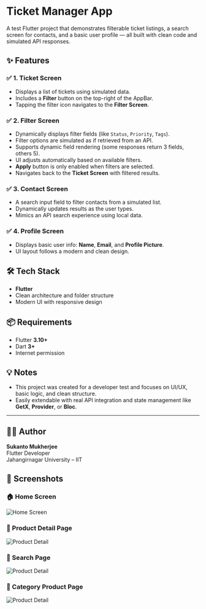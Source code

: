 
# Ticket Manager App

A test Flutter project that demonstrates filterable ticket listings, a search screen for contacts, and a basic user profile — all built with clean code and simulated API responses.

## ✨ Features

### ✅ 1. Ticket Screen
- Displays a list of tickets using simulated data.
- Includes a **Filter** button on the top-right of the AppBar.
- Tapping the filter icon navigates to the **Filter Screen**.

### ✅ 2. Filter Screen
- Dynamically displays filter fields (like `Status`, `Priority`, `Tags`).
- Filter options are simulated as if retrieved from an API.
- Supports dynamic field rendering (some responses return 3 fields, others 5).
- UI adjusts automatically based on available filters.
- **Apply** button is only enabled when filters are selected.
- Navigates back to the **Ticket Screen** with filtered results.

### ✅ 3. Contact Screen
- A search input field to filter contacts from a simulated list.
- Dynamically updates results as the user types.
- Mimics an API search experience using local data.

### ✅ 4. Profile Screen
- Displays basic user info: **Name**, **Email**, and **Profile Picture**.
- UI layout follows a modern and clean design.


## 🛠️ Tech Stack
- **Flutter**
- Clean architecture and folder structure
- Modern UI with responsive design

## 📦 Requirements

- Flutter **3.10+**
- Dart **3+**
- Internet permission

## 💡 Notes

- This project was created for a developer test and focuses on UI/UX, basic logic, and clean structure.
- Easily extendable with real API integration and state management like **GetX**, **Provider**, or **Bloc**.

---

## 🧑‍💻 Author

**Sukanto Mukherjee**  
Flutter Developer  
Jahangirnagar University – IIT


## 📸 Screenshots

### 🏠 Home Screen
![Home Screen](assets/Screenshots/1.jpg)

### 📄 Product Detail Page
![Product Detail](assets/Screenshots/2.jpg)
### 📄 Search Page
![Product Detail](assets/Screenshots/3.jpg)
### 📄 Category Product Page
![Product Detail](assets/Screenshots/4.jpg)

